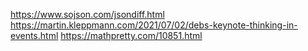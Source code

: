 https://www.sojson.com/jsondiff.html
https://martin.kleppmann.com/2021/07/02/debs-keynote-thinking-in-events.html
https://mathpretty.com/10851.html
